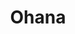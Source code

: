 ---
title: Ohana
date: 
draft: false

# descripcion
description : Círculos con turquesa

materials: Plata 925

color: Plateado

dimensions: 1,1cm

code: 01-04-0100

type: "Aros"

categories: []

price: $1.950,00

# Images
# first image will be shown in the product page
images:
  # - image: "images/path_to_image"
  # La ubicacion de las imagenes es imagenes/Aros/Aros.Piedras/01-04-0100-ohana
  - image: "./images/aros/piedras/01-04-0100-circulos-con-turquesa_a.jpeg"
  - image: "./images/aros/piedras/01-04-0100-circulos-con-turquesa_b.jpeg"
---